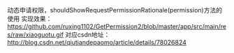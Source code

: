 动态申请权限，shouldShowRequestPermissionRationale(permission)方法的使用
实现效果：https://github.com/ruxing1102/GetPermission2/blob/master/app/src/main/res/raw/xiaoguotu.gif
对应csdn地址：http://blog.csdn.net/qiutiandepaomo/article/details/78026824

